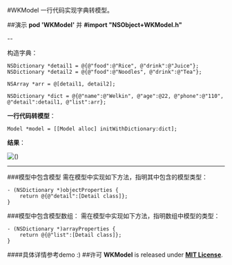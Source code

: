 #WKModel
一行代码实现字典转模型。

##演示
**pod 'WKModel'** 并 **#import "NSObject+WKModel.h"**

--

构造字典：

	NSDictionary *detail1 = @{@"food":@"Rice", @"drink":@"Juice"};
    NSDictionary *detail2 = @{@"food":@"Noodles", @"drink":@"Tea"};

    NSArray *arr = @[detail1, detail2];
    
    NSDictionary *dict = @{@"name":@"Welkin", @"age":@22, @"phone":@"110", @"detail":detail1, @"list":arr};
    
**一行代码转模型**：

	Model *model = [[Model alloc] initWithDictionary:dict];
	
**结果**：

![()](http://7xneqd.com1.z0.glb.clouddn.com/model.jpg
)

---
###模型中包含模型
需在模型中实现如下方法，指明其中包含的模型类型：

	- (NSDictionary *)objectProperties {
    	return @{@"detail":[Detail class]};
	}
	
###模型中包含模型数组：
需在模型中实现如下方法，指明数组中模型的类型：

	- (NSDictionary *)arrayProperties {
    	return @{@"list":[Detail class]};
	}

####具体详情参考demo :)
##许可
**WKModel** is released under [__MIT License__](https://github.com/WelkinXie/WKModel/blob/master/LICENSE).